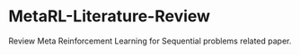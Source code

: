 # MetaRL-Literature-Review
Review Meta Reinforcement Learning for Sequential problems related paper.
